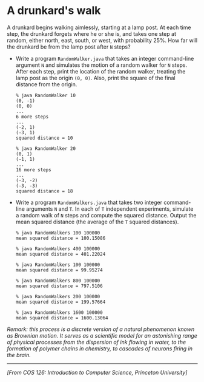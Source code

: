 A drunkard's walk
=====================

A drunkard begins walking aimlessly, starting at a lamp post. At each time step,
the drunkard forgets where he or she is, and takes one step at random, either
north, east, south, or west, with probability 25%. How far will the drunkard be
from the lamp post after `N` steps?

* Write a program `RandomWalker.java` that takes an integer command-line
argument `N` and simulates the motion of a random walker for `N` steps. After
each step, print the location of the random walker, treating the lamp post as
the origin `(0, 0)`. Also, print the square of the final distance from the
origin.

   ```
   % java RandomWalker 10
   (0, -1)
   (0, 0)
   ...
   6 more steps
   ...
   (-2, 1)
   (-3, 1)
   squared distance = 10
   ```

   ```
   % java RandomWalker 20
   (0, 1)
   (-1, 1)
   ...
   16 more steps
   ...
   (-3, -2)
   (-3, -3)
   squared distance = 18
   ```

* Write a program `RandomWalkers.java` that takes two integer command-line
arguments `N` and `T`. In each of `T` independent experiments, simulate a random
walk of `N` steps and compute the squared distance. Output the mean squared
distance (the average of the `T` squared distances).

   ```
   % java RandomWalkers 100 100000
   mean squared distance = 100.15086
   ```

   ```
   % java RandomWalkers 400 100000
   mean squared distance = 401.22024
   ```

   ```
   % java RandomWalkers 100 100000
   mean squared distance = 99.95274
   ```

   ```
   % java RandomWalkers 800 100000
   mean squared distance = 797.5106
   ```

   ```
   % java RandomWalkers 200 100000
   mean squared distance = 199.57664
   ```

   ```
   % java RandomWalkers 1600 100000
   mean squared distance = 1600.13064
   ```

*Remark: this process is a discrete version of a natural phenomenon known as*
*Brownian motion. It serves as a scientific model for an astonishing range of*
*physical processes from the dispersion of ink flowing in water, to the*
*formation of polymer chains in chemistry, to cascades of neurons firing in the*
*brain.*

---------------------
*[From COS 126: Introduction to Computer Science, Princeton University]*